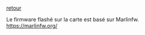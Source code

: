 [retour](../README.md)   

Le firmware flashé sur la carte est basé sur Marlinfw.  
https://marlinfw.org/
